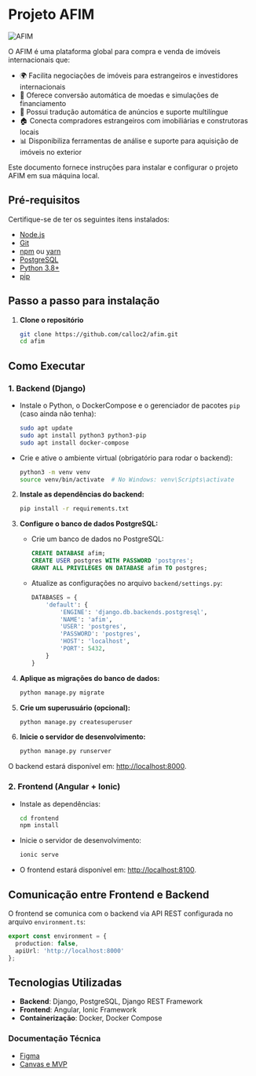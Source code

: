 # Projeto AFIM

![AFIM](https://github.com/user-attachments/assets/dffb3ff0-efc6-4455-993e-88580e5af9eb)

O AFIM é uma plataforma global para compra e venda de imóveis internacionais que:
- 🌍 Facilita negociações de imóveis para estrangeiros e investidores internacionais
- 💱 Oferece conversão automática de moedas e simulações de financiamento
- 🧭 Possui tradução automática de anúncios e suporte multilíngue
- 🏠 Conecta compradores estrangeiros com imobiliárias e construtoras locais
- 📊 Disponibiliza ferramentas de análise e suporte para aquisição de imóveis no exterior

Este documento fornece instruções para instalar e configurar o projeto AFIM em sua máquina local.

## Pré-requisitos

Certifique-se de ter os seguintes itens instalados:

- [Node.js](https://nodejs.org/)
- [Git](https://git-scm.com/)
- [npm](https://www.npmjs.com/) ou [yarn](https://yarnpkg.com/)
- [PostgreSQL](https://www.postgresql.org/)
- [Python 3.8+](https://www.python.org/)
- [pip](https://pip.pypa.io/en/stable/)

## Passo a passo para instalação

1. **Clone o repositório**
    ```bash
    git clone https://github.com/calloc2/afim.git
    cd afim
    ```

## Como Executar

### 1. Backend (Django)
- Instale o Python, o DockerCompose e o gerenciador de pacotes `pip` (caso ainda não tenha):
    ```bash
    sudo apt update
    sudo apt install python3 python3-pip
    sudo apt install docker-compose
    ```

- Crie e ative o ambiente virtual (obrigatório para rodar o backend):
    ```bash
    python3 -m venv venv
    source venv/bin/activate  # No Windows: venv\Scripts\activate
    ```

2. **Instale as dependências do backend:**
    ```bash
    pip install -r requirements.txt
    ```

3. **Configure o banco de dados PostgreSQL:**
    - Crie um banco de dados no PostgreSQL:
      ```sql
      CREATE DATABASE afim;
      CREATE USER postgres WITH PASSWORD 'postgres';
      GRANT ALL PRIVILEGES ON DATABASE afim TO postgres;
      ```
    - Atualize as configurações no arquivo `backend/settings.py`:
      ```python
      DATABASES = {
          'default': {
              'ENGINE': 'django.db.backends.postgresql',
              'NAME': 'afim',
              'USER': 'postgres',
              'PASSWORD': 'postgres',
              'HOST': 'localhost',
              'PORT': 5432,
          }
      }
      ```

4. **Aplique as migrações do banco de dados:**
    ```bash
    python manage.py migrate
    ```

5. **Crie um superusuário (opcional):**
    ```bash
    python manage.py createsuperuser
    ```

6. **Inicie o servidor de desenvolvimento:**
    ```bash
    python manage.py runserver
    ```

O backend estará disponível em: [http://localhost:8000](http://localhost:8000).

### 2. Frontend (Angular + Ionic)
- Instale as dependências:
    ```bash
    cd frontend
    npm install
    ```
- Inicie o servidor de desenvolvimento:
    ```bash
    ionic serve
    ```
- O frontend estará disponível em: [http://localhost:8100](http://localhost:8100).

## Comunicação entre Frontend e Backend

O frontend se comunica com o backend via API REST configurada no arquivo `environment.ts`:
```typescript
export const environment = {
  production: false,
  apiUrl: 'http://localhost:8000'
};
```

## Tecnologias Utilizadas

- **Backend**: Django, PostgreSQL, Django REST Framework
- **Frontend**: Angular, Ionic Framework
- **Containerização**: Docker, Docker Compose

### Documentação Técnica
- [Figma](https://www.figma.com/design/SjKudZhomZkMQfJH6S9mYG/ProjetoDeSistemas?node-id=0-1&p=f)
- [Canvas e MVP](https://docs.google.com/document/d/1_lcApBw3zV5uPu6YecKle387iv3_uuYzAaiRIxjvHJc/edit?usp=sharing)